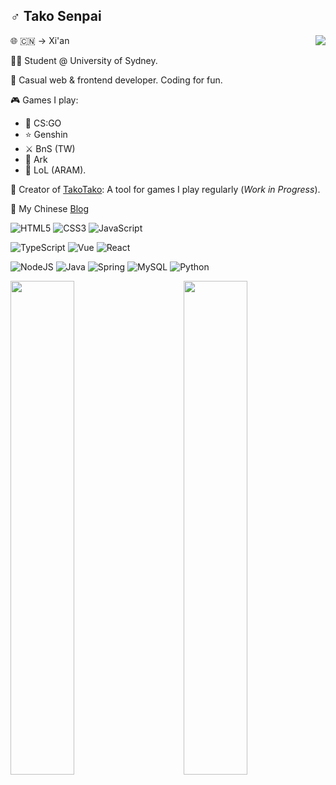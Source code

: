 ## ♂️ Tako Senpai

<img align="right" src="https://count.getloli.com/get/@takosenpai2687?theme=moebooru">

🌐 🇨🇳 -> Xi'an

🧑‍🎓 Student @ University of Sydney.

🌈 Casual web & frontend developer. Coding for fun.

🎮 Games I play:

-   🔫 CS:GO
-   ⭐ Genshin
-   ⚔️ BnS (TW)
-   🦕 Ark
-   🗼 LoL (ARAM).

🐙 Creator of [TakoTako](https://tako-tako.netlify.app/): A tool for games I play regularly (_Work in Progress_).

📓 My Chinese [Blog](https://takosenpai2687.github.io/)

![HTML5](https://img.shields.io/badge/html5-%23E34F26.svg?style=for-the-badge&logo=html5&logoColor=white)
![CSS3](https://img.shields.io/badge/css3-%231572B6.svg?style=for-the-badge&logo=css3&logoColor=white)
![JavaScript](https://img.shields.io/badge/javascript-%23323330.svg?style=for-the-badge&logo=javascript&logoColor=%23F7DF1E)

![TypeScript](https://img.shields.io/badge/typescript-%23007ACC.svg?style=for-the-badge&logo=typescript&logoColor=white)
![Vue](https://img.shields.io/badge/Vue.js-35495E?style=for-the-badge&logo=vuedotjs&logoColor=white)
![React](https://img.shields.io/badge/react-%2320232a.svg?style=for-the-badge&logo=react&logoColor=%2361DAFB)

![NodeJS](https://img.shields.io/badge/node.js-6DA55F?style=for-the-badge&logo=node.js&logoColor=white)
![Java](https://img.shields.io/badge/java-%23ED8B00.svg?style=for-the-badge&logo=java&logoColor=white)
![Spring](https://img.shields.io/badge/spring-%236DB33F.svg?style=for-the-badge&logo=spring&logoColor=white)
![MySQL](https://img.shields.io/badge/mysql-%2300f.svg?style=for-the-badge&logo=mysql&logoColor=white)
![Python](https://img.shields.io/badge/python-3670A0?style=for-the-badge&logo=python&logoColor=ffdd54)

<img align="left" width="45%" src="https://github-readme-stats.vercel.app/api?username=takosenpai2687&theme=default&hide_border=false&include_all_commits=true&count_private=true">
<img align="right" width="45%" src="https://github-readme-streak-stats.herokuapp.com/?user=takosenpai2687&theme=default&hide_border=false">
